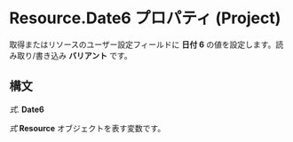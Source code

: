 
# Resource.Date6 プロパティ (Project)

取得またはリソースのユーザー設定フィールドに **日付 6** の値を設定します。読み取り/書き込み **バリアント** です。


## 構文

 _式_. **Date6**

 _式_ **Resource** オブジェクトを表す変数です。

